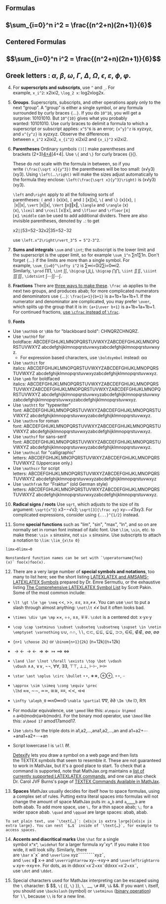 ## Formulas
## $\sum_{i=0}^n i^2 = \frac{(n^2+n)(2n+1)}{6}$


## Centered Formulas
## $$\sum_{i=0}^n i^2 = \frac{(n^2+n)(2n+1)}{6}$$
## Greek letters : $\alpha$, $\beta$, $\omega$, $\Gamma$, $\Delta$, $\Omega$, $\epsilon$, $\varepsilon$, $\phi$,  $\varphi$.
    
4.  For **superscripts and subscripts**, use `^` and `_`. For example, `x_i^2`: x2ixi2, `\log_2 x`: log2xlog2⁡x.
    
5.  **Groups**. Superscripts, subscripts, and other operations apply only to the next “group”. A “group” is either a single symbol, or any formula surrounded by curly braces `{`…`}`. If you do `10^10`, you will get a surprise: 10101010. But `10^{10}` gives what you probably wanted: 10101010. Use curly braces to delimit a formula to which a superscript or subscript applies: `x^5^6` is an error; `{x^y}^z` is xyzxyz, and `x^{y^z}` is xyzxyz. Observe the differences between `x_i^2` x2ixi2, `x_{i^2}` xi2xi2 and `{x_i}^2` xi2xi2.
    
6.  **Parentheses** Ordinary symbols `()[]` make parentheses and brackets (2+3)[4+4](2+3)[4+4]. Use `\{` and `\}` for curly braces {}{}.
    
    These do _not_ scale with the formula in between, so if you write `(\frac{\sqrt x}{y^3})` the parentheses will be too small: (x√y3)(xy3). Using `\left(`…`\right)` will make the sizes adjust automatically to the formula they enclose: `\left(\frac{\sqrt x}{y^3}\right)` is (x√y3)(xy3).
    
    `\left` and`\right` apply to all the following sorts of parentheses: `(` and `)` (x)(x), `[` and `]` [x][x], `\{` and `\}` {x}{x}, `|` |x||x|, `\vert` |x||x|, `\Vert` ∥x∥‖x‖, `\langle` and `\rangle` ⟨x⟩⟨x⟩, `\lceil` and `\rceil` ⌈x⌉⌈x⌉, and `\lfloor` and `\rfloor` ⌊x⌋⌊x⌋. `\middle` can be used to add additional dividers. There are also invisible parentheses, denoted by `.`: to get
    
    x2∣∣53=52−32x2|35=52−32
    
    use `\left.x^2\right\rvert_3^5 = 5^2-3^2`.
    
7.  **Sums and integrals** `\sum` and `\int`; the subscript is the lower limit and the superscript is the upper limit, so for example `\sum_1^n` ∑n1∑1n. Don't forget `{`…`}` if the limits are more than a single symbol. For example, `\sum_{i=0}^\infty i^2` is ∑∞i=0i2∑i=0∞i2. Similarly, `\prod` ∏∏, `\int` ∫∫, `\bigcup` ⋃⋃, `\bigcap` ⋂⋂, `\iint` ∬∬, `\iiint` ∭∭, `\idotsint` ∫⋯∫∫⋯∫.
    
8.  **Fractions** There are [three ways to make these](https://math.meta.stackexchange.com/questions/12978/should-dfrac-be-edited-in). `\frac ab` applies to the next two groups, and produces abab; for more complicated numerators and denominators use `{`…`}`: `\frac{a+1}{b+1}` is a+1b+1a+1b+1. If the numerator and denominator are complicated, you may prefer `\over`, which splits up the group that it is in: `{a+1\over b+1}` is a+1b+1a+1b+1. For continued fractions, [use `\cfrac` instead of `\frac`](https://math.meta.stackexchange.com/questions/5020/mathjax-basic-tutorial-and-quick-reference/5058#5058).
    
9.  **Fonts**
    

-   Use `\mathbb` or `\Bbb` for "blackboard bold": CHNQRZCHNQRZ.
-   Use `\mathbf` for boldface: ABCDEFGHIJKLMNOPQRSTUVWXYZABCDEFGHIJKLMNOPQRSTUVWXYZ abcdefghijklmnopqrstuvwxyzabcdefghijklmnopqrstuvwxyz.
    -   For expression based characters, use `\boldsymbol` instead: αα
-   Use `\mathit` for italics: ABCDEFGHIJKLMNOPQRSTUVWXYZABCDEFGHIJKLMNOPQRSTUVWXYZ abcdefghijklmnopqrstuvwxyzabcdefghijklmnopqrstuvwxyz.
-   Use `\pmb` for boldfaced italics: ABCDEFGHIJKLMNOPQRSTUVWXYZABCDEFGHIJKLMNOPQRSTUVWXYZABCDEFGHIJKLMNOPQRSTUVWXYZABCDEFGHIJKLMNOPQRSTUVWXYZ abcdefghijklmnopqrstuvwxyzabcdefghijklmnopqrstuvwxyzabcdefghijklmnopqrstuvwxyzabcdefghijklmnopqrstuvwxyz.
-   Use `\mathtt` for "typewriter" font: ABCDEFGHIJKLMNOPQRSTUVWXYZABCDEFGHIJKLMNOPQRSTUVWXYZ abcdefghijklmnopqrstuvwxyzabcdefghijklmnopqrstuvwxyz.
-   Use `\mathrm` for roman font: ABCDEFGHIJKLMNOPQRSTUVWXYZABCDEFGHIJKLMNOPQRSTUVWXYZ abcdefghijklmnopqrstuvwxyzabcdefghijklmnopqrstuvwxyz.
-   Use `\mathsf` for sans-serif font: ABCDEFGHIJKLMNOPQRSTUVWXYZABCDEFGHIJKLMNOPQRSTUVWXYZ abcdefghijklmnopqrstuvwxyzabcdefghijklmnopqrstuvwxyz.
-   Use `\mathcal` for "calligraphic" letters: ABCDEFGHIJKLMNOPQRSTUVWXYZABCDEFGHIJKLMNOPQRSTUVWXYZ (Uppercase only.)
-   Use `\mathscr` for script letters: ABCDEFGHIJKLMNOPQRSTUVWXYZABCDEFGHIJKLMNOPQRSTUVWXYZ abcdefghijklmnopqrstuvwxyzabcdefghijklmnopqrstuvwxyz
-   Use `\mathfrak` for "Fraktur" (old German style) letters: ABCDEFGHIJKLMNOPQRSTUVWXYZABCDEFGHIJKLMNOPQRSTUVWXYZ abcdefghijklmnopqrstuvwxyzabcdefghijklmnopqrstuvwxyz.

10.  **Radical signs / roots** Use `sqrt`, which adjusts to the size of its argument: `\sqrt{x^3}` x3−−√x3; `\sqrt[3]{\frac xy}` xy−−√3xy3. For complicated expressions, consider using `{...}^{1/2}` instead.
    
11.  Some **special functions** such as "lim", "sin", "max", "ln", and so on are normally set in roman font instead of italic font. Use `\lim`, `\sin`, etc. to make these: `\sin x` sinxsin⁡x, not `sin x` sinxsinx. Use subscripts to attach a notation to `\lim`: `\lim_{x\to 0}`
    
    limx→0limx→0
    
    Nonstandard function names can be set with `\operatorname{foo}(x)` foo(x)foo⁡(x).
    
12.  There are a very large number of **special symbols and notations**, too many to list here; see the short listing [LATEXLATEX and AMSAMS-LATEXLATEX Symbols](https://pic.plover.com/MISC/symbols.pdf) prepared by Dr. Emre Sermutlu, or the exhaustive listing [The Comprehensive LATEXLATEX Symbol List](https://www.ctan.org/tex-archive/info/symbols/comprehensive/symbols-a4.pdf) by Scott Pakin. Some of the most common include:
    

-   `\lt \gt \le \ge \neq` <<, >>, ≤≤, ≥≥,≠≠. You can use `\not` to put a slash through almost anything: `\not\lt` ≮≮ but it often looks bad.
    
-   `\times \div \pm \mp` ××, ÷÷, ±±, ∓∓. `\cdot` is a centered dot: x⋅yx⋅y
    
-   `\cup \cap \setminus \subset \subseteq \subsetneq \supset \in \notin \emptyset \varnothing` ∪∪, ∩∩, ∖∖, ⊂⊂, ⊆⊆, ⊊⊊, ⊃⊃, ∈∈, ∉∉, ∅∅, ∅∅
    
-   `{n+1 \choose 2k}` or `\binom{n+1}{2k}` (n+12k)(n+12k)
    
-   $\to \gets \ \rightarrow \leftarrow \ \Rightarrow \Leftarrow \ \mapsto \implies \ \iff$
    
-   `\land \lor \lnot \forall \exists \top \bot \vdash \vDash` ∧∧, ∨∨, ¬¬, ∀∀, ∃∃, ⊤⊤, ⊥⊥, ⊢⊢, ⊨⊨
    
-   `\star \ast \oplus \circ \bullet` ⋆⋆, ∗∗, ⊕⊕, ∘∘, ∙∙
    
-   `\approx \sim \simeq \cong \equiv \prec \lhd` ≈≈, ∼∼, ≃≃, ≅≅, ≡≡, ≺≺, ⊲⊲
    
-   `\infty \aleph_0` ∞ℵ0∞ℵ0 `\nabla \partial` ∇∇, ∂∂ `\Im \Re` Iℑ, Rℜ
    
-   For modular equivalence, use `\pmod` like this: `a\equiv b\pmod n` a≡b(modn)a≡b(modn). For the binary mod operator, use `\bmod` like this: `a\bmod 17` amod17amod17.
    
-   Use `\dots` for the triple dots in a1,a2,…,ana1,a2,…,an and a1+a2+⋯+ana1+a2+⋯+an
    
-   Script lowercase l is `\ell` ℓℓ.
    
    [Detexify](https://detexify.kirelabs.org/classify.html) lets you draw a symbol on a web page and then lists the TEXTEX symbols that seem to resemble it. These are not guaranteed to work in MathJax, but it's a good place to start. To check that a command is supported, note that MathJax.org maintains a [list of currently supported LATEXLATEX commands](https://docs.mathjax.org/en/latest/input/tex/macros/index.html), and one can also check Dr. Carol JVF Burns's page of [TEXTEX Commands Available in MathJax](https://www.onemathematicalcat.org/MathJaxDocumentation/TeXSyntax.htm).
    

13.  **Spaces** MathJax usually decides for itself how to space formulas, using a complex set of rules. Putting extra literal spaces into formulas will not change the amount of space MathJax puts in: `a␣b` and `a␣␣␣␣b` are both abab. To add more space, use `\,` for a thin space abab; `\;` for a wider space abab. `\quad` and `\qquad` are large spaces: abab, abab.
    
    To set plain text, use `\text{…}`: {x∈s∣x is extra large}{x∈s∣x is extra large}. You can nest `$…$` inside of `\text{…}`, for example to access spaces.
    
14.  **Accents and diacritical marks** Use `\hat` for a single symbol x^x^, `\widehat` for a larger formula xyˆxy^. If you make it too wide, it will look silly. Similarly, there are `\bar` x¯x¯ and `\overline` xyz¯¯¯¯¯¯¯¯xyz¯, and `\vec` x⃗ x→ and `\overrightarrow` xy−→xy→ and `\overleftrightarrow` xy←→xy↔. For dots, as in ddxxx˙=x˙2+xx¨ddxxx˙=x˙2+xx¨, use `\dot` and `\ddot`.
    
15.  Special characters used for MathJax interpreting can be escaped using the `\` character: \$ $$, `\{` {{, `\}` }}, `\_` __, `\#` ##, `\&` &&. If you want `\` itself, you should use `\backslash` (symbol) or `\setminus` ([binary operation](https://tex.stackexchange.com/questions/511328/difference-between-commands-setminus-and-backslash/511332#511332)) for ∖∖, because `\\` is for a new line.